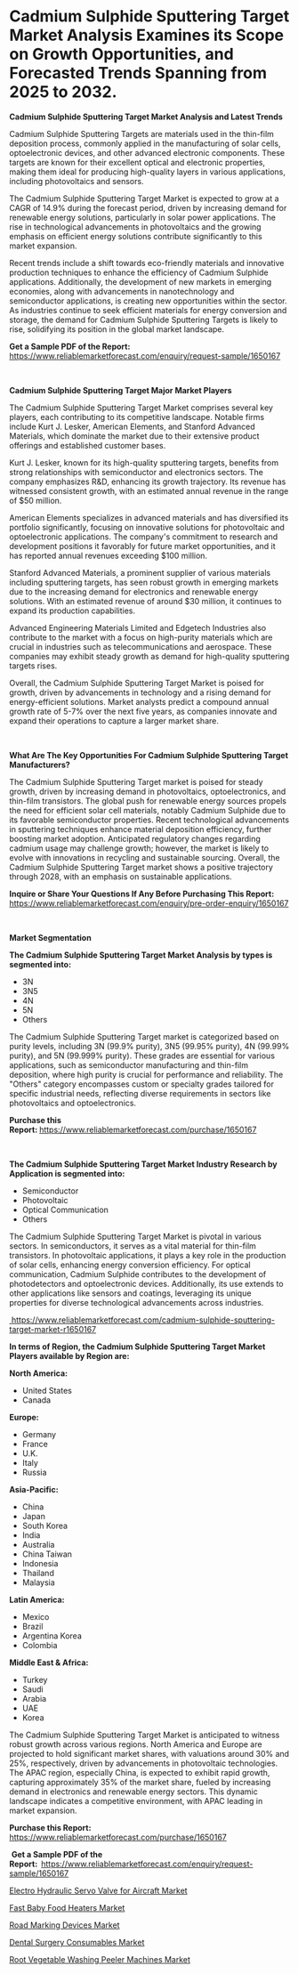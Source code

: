 <p><h1>Cadmium Sulphide Sputtering Target Market Analysis Examines its Scope on Growth Opportunities, and Forecasted Trends Spanning from 2025 to 2032.</h1></p><p><strong>Cadmium Sulphide Sputtering Target Market Analysis and Latest Trends</strong></p>
<p><p>Cadmium Sulphide Sputtering Targets are materials used in the thin-film deposition process, commonly applied in the manufacturing of solar cells, optoelectronic devices, and other advanced electronic components. These targets are known for their excellent optical and electronic properties, making them ideal for producing high-quality layers in various applications, including photovoltaics and sensors. </p><p>The Cadmium Sulphide Sputtering Target Market is expected to grow at a CAGR of 14.9% during the forecast period, driven by increasing demand for renewable energy solutions, particularly in solar power applications. The rise in technological advancements in photovoltaics and the growing emphasis on efficient energy solutions contribute significantly to this market expansion. </p><p>Recent trends include a shift towards eco-friendly materials and innovative production techniques to enhance the efficiency of Cadmium Sulphide applications. Additionally, the development of new markets in emerging economies, along with advancements in nanotechnology and semiconductor applications, is creating new opportunities within the sector. As industries continue to seek efficient materials for energy conversion and storage, the demand for Cadmium Sulphide Sputtering Targets is likely to rise, solidifying its position in the global market landscape.</p></p>
<p><strong>Get a Sample PDF of the Report:&nbsp;</strong> <a href="https://www.reliablemarketforecast.com/enquiry/request-sample/1650167?utm_campaign=1110&utm_medium=2&utm_source=Github&utm_content=ia&utm_term=23032025&utm_id=cadmium-sulphide-sputtering-target">https://www.reliablemarketforecast.com/enquiry/request-sample/1650167</a></p>
<p>&nbsp;</p>
<p><strong>Cadmium Sulphide Sputtering Target Major Market Players</strong></p>
<p><p>The Cadmium Sulphide Sputtering Target Market comprises several key players, each contributing to its competitive landscape. Notable firms include Kurt J. Lesker, American Elements, and Stanford Advanced Materials, which dominate the market due to their extensive product offerings and established customer bases.</p><p>Kurt J. Lesker, known for its high-quality sputtering targets, benefits from strong relationships with semiconductor and electronics sectors. The company emphasizes R&D, enhancing its growth trajectory. Its revenue has witnessed consistent growth, with an estimated annual revenue in the range of $50 million.</p><p>American Elements specializes in advanced materials and has diversified its portfolio significantly, focusing on innovative solutions for photovoltaic and optoelectronic applications. The company's commitment to research and development positions it favorably for future market opportunities, and it has reported annual revenues exceeding $100 million.</p><p>Stanford Advanced Materials, a prominent supplier of various materials including sputtering targets, has seen robust growth in emerging markets due to the increasing demand for electronics and renewable energy solutions. With an estimated revenue of around $30 million, it continues to expand its production capabilities.</p><p>Advanced Engineering Materials Limited and Edgetech Industries also contribute to the market with a focus on high-purity materials which are crucial in industries such as telecommunications and aerospace. These companies may exhibit steady growth as demand for high-quality sputtering targets rises.</p><p>Overall, the Cadmium Sulphide Sputtering Target Market is poised for growth, driven by advancements in technology and a rising demand for energy-efficient solutions. Market analysts predict a compound annual growth rate of 5-7% over the next five years, as companies innovate and expand their operations to capture a larger market share.</p></p>
<p>&nbsp;</p>
<p><strong>What Are The Key Opportunities For Cadmium Sulphide Sputtering Target Manufacturers?</strong></p>
<p><p>The Cadmium Sulphide Sputtering Target market is poised for steady growth, driven by increasing demand in photovoltaics, optoelectronics, and thin-film transistors. The global push for renewable energy sources propels the need for efficient solar cell materials, notably Cadmium Sulphide due to its favorable semiconductor properties. Recent technological advancements in sputtering techniques enhance material deposition efficiency, further boosting market adoption. Anticipated regulatory changes regarding cadmium usage may challenge growth; however, the market is likely to evolve with innovations in recycling and sustainable sourcing. Overall, the Cadmium Sulphide Sputtering Target market shows a positive trajectory through 2028, with an emphasis on sustainable applications.</p></p>
<p><strong>Inquire or Share Your Questions If Any Before Purchasing This Report:</strong> <a href="https://www.reliablemarketforecast.com/enquiry/pre-order-enquiry/1650167?utm_campaign=1110&utm_medium=2&utm_source=Github&utm_content=ia&utm_term=23032025&utm_id=cadmium-sulphide-sputtering-target">https://www.reliablemarketforecast.com/enquiry/pre-order-enquiry/1650167</a></p>
<p>&nbsp;</p>
<p><strong>Market Segmentation</strong></p>
<p><strong>The Cadmium Sulphide Sputtering Target Market Analysis by types is segmented into:</strong></p>
<p><ul><li>3N</li><li>3N5</li><li>4N</li><li>5N</li><li>Others</li></ul></p>
<p><p>The Cadmium Sulphide Sputtering Target market is categorized based on purity levels, including 3N (99.9% purity), 3N5 (99.95% purity), 4N (99.99% purity), and 5N (99.999% purity). These grades are essential for various applications, such as semiconductor manufacturing and thin-film deposition, where high purity is crucial for performance and reliability. The "Others" category encompasses custom or specialty grades tailored for specific industrial needs, reflecting diverse requirements in sectors like photovoltaics and optoelectronics.</p></p>
<p><strong>Purchase this Report:&nbsp;</strong><a href="https://www.reliablemarketforecast.com/purchase/1650167?utm_campaign=1110&utm_medium=2&utm_source=Github&utm_content=ia&utm_term=23032025&utm_id=cadmium-sulphide-sputtering-target">https://www.reliablemarketforecast.com/purchase/1650167</a></p>
<p>&nbsp;</p>
<p><strong>The Cadmium Sulphide Sputtering Target Market Industry Research by Application is segmented into:</strong></p>
<p><ul><li>Semiconductor</li><li>Photovoltaic</li><li>Optical Communication</li><li>Others</li></ul></p>
<p><p>The Cadmium Sulphide Sputtering Target Market is pivotal in various sectors. In semiconductors, it serves as a vital material for thin-film transistors. In photovoltaic applications, it plays a key role in the production of solar cells, enhancing energy conversion efficiency. For optical communication, Cadmium Sulphide contributes to the development of photodetectors and optoelectronic devices. Additionally, its use extends to other applications like sensors and coatings, leveraging its unique properties for diverse technological advancements across industries.</p></p>
<p><a href="https://www.reliablemarketforecast.com/cadmium-sulphide-sputtering-target-market-r1650167?utm_campaign=1110&utm_medium=2&utm_source=Github&utm_content=ia&utm_term=23032025&utm_id=cadmium-sulphide-sputtering-target">&nbsp;https://www.reliablemarketforecast.com/cadmium-sulphide-sputtering-target-market-r1650167</a></p>
<p><strong>In terms of Region, the Cadmium Sulphide Sputtering Target Market Players available by Region are:</strong></p>
<p>
    <p> <strong> North America: </strong>
        <ul>
            <li>United States</li>
            <li>Canada</li>
        </ul>
        </p> 
    <p> <strong> Europe: </strong>
        <ul>
            <li>Germany</li>
            <li>France</li>
            <li>U.K.</li>
            <li>Italy</li>
            <li>Russia</li>
        </ul>
        </p> 
    <p> <strong> Asia-Pacific: </strong>
        <ul>
            <li>China</li>
            <li>Japan</li>
            <li>South Korea</li>
            <li>India</li>
            <li>Australia</li>
            <li>China Taiwan</li>
            <li>Indonesia</li>
            <li>Thailand</li>
            <li>Malaysia</li>
        </ul>
        </p> 
    <p> <strong> Latin America: </strong>
        <ul>
            <li>Mexico</li>
            <li>Brazil</li>
            <li>Argentina Korea</li>
            <li>Colombia</li>
        </ul>
        </p> 
    <p> <strong> Middle East & Africa: </strong>
        <ul>
            <li>Turkey</li>
            <li>Saudi</li>
            <li>Arabia</li>
            <li>UAE</li>
            <li>Korea</li>
        </ul>
    </p>
    </p>
<p><p>The Cadmium Sulphide Sputtering Target Market is anticipated to witness robust growth across various regions. North America and Europe are projected to hold significant market shares, with valuations around 30% and 25%, respectively, driven by advancements in photovoltaic technologies. The APAC region, especially China, is expected to exhibit rapid growth, capturing approximately 35% of the market share, fueled by increasing demand in electronics and renewable energy sectors. This dynamic landscape indicates a competitive environment, with APAC leading in market expansion.</p></p>
<p><strong>Purchase this Report: </strong><a href="https://www.reliablemarketforecast.com/purchase/1650167?utm_campaign=1110&utm_medium=2&utm_source=Github&utm_content=ia&utm_term=23032025&utm_id=cadmium-sulphide-sputtering-target">https://www.reliablemarketforecast.com/purchase/1650167</a></p>
<p>&nbsp;<strong>Get a Sample PDF of the Report:&nbsp;&nbsp;</strong><a href="https://www.reliablemarketforecast.com/enquiry/request-sample/1650167?utm_campaign=1110&utm_medium=2&utm_source=Github&utm_content=ia&utm_term=23032025&utm_id=cadmium-sulphide-sputtering-target">https://www.reliablemarketforecast.com/enquiry/request-sample/1650167</a></p>
<p><strong></strong></p>
<p><p><a href="https://github.com/klinzenisaa/Market-Research-Report-List-1/blob/main/electro-hydraulic-servo-valve-for-aircraft-market.md?utm_campaign=1110&utm_medium=2&utm_source=Github&utm_content=ia&utm_term=23032025&utm_id=cadmium-sulphide-sputtering-target">Electro Hydraulic Servo Valve for Aircraft Market</a></p><p><a href="https://github.com/prumrupear/Market-Research-Report-List-1/blob/main/fast-baby-food-heaters-market.md?utm_campaign=1110&utm_medium=2&utm_source=Github&utm_content=ia&utm_term=23032025&utm_id=cadmium-sulphide-sputtering-target">Fast Baby Food Heaters Market</a></p><p><a href="https://github.com/romeoacuffap/Market-Research-Report-List-1/blob/main/road-marking-devices-market.md?utm_campaign=1110&utm_medium=2&utm_source=Github&utm_content=ia&utm_term=23032025&utm_id=cadmium-sulphide-sputtering-target">Road Marking Devices Market</a></p><p><a href="https://github.com/kelttnandan9/Market-Research-Report-List-1/blob/main/dental-surgery-consumables-market.md?utm_campaign=1110&utm_medium=2&utm_source=Github&utm_content=ia&utm_term=23032025&utm_id=cadmium-sulphide-sputtering-target">Dental Surgery Consumables Market</a></p><p><a href="https://github.com/goreabeeran/Market-Research-Report-List-1/blob/main/root-vegetable-washing-peeler-machines-market.md?utm_campaign=1110&utm_medium=2&utm_source=Github&utm_content=ia&utm_term=23032025&utm_id=cadmium-sulphide-sputtering-target">Root Vegetable Washing Peeler Machines Market</a></p></p>